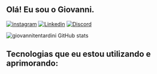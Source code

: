 ## Olá! Eu sou o Giovanni.

[![instagram](https://img.shields.io/badge/Instagram-E4405F?style=for-the-badge&logo=instagram&logoColor=white)](https://instagram.com/iamgioht)
[![Linkedin](https://img.shields.io/badge/LinkedIn-0077B5?style=for-the-badge&logo=linkedin&logoColor=white)](https://linkedin.com/in/giovanniht/)
[![Discord](https://img.shields.io/badge/Discord-7289DA?style=for-the-badge&logo=discord&logoColor=white)](https://linkedin.com/in/giovanniht/)

![giovannitentardini GitHub stats](https://github-readme-stats.vercel.app/api?username=giovannitentardini&show_icons=true&theme=chartreuse-dark)

## Tecnologias que eu estou utilizando e aprimorando:

<div style="display: inline block"><br/>
    <img align="center" scr="https://img.shields.io/badge/HTML5-E34F26?style=for-the-badge&logo=html5&logoColor=white" />
    <img align="center" scr="https://img.shields.io/badge/CSS3-1572B6?style=for-the-badge&logo=css3&logoColor=white" />
    <img align="center" scr="https://img.shields.io/badge/Python-3776AB?style=for-the-badge&logo=python&logoColor=white" />
    <img align="center" scr="https://img.shields.io/badge/MySQL-00000F?style=for-the-badge&logo=mysql&logoColor=white" />
</div>
